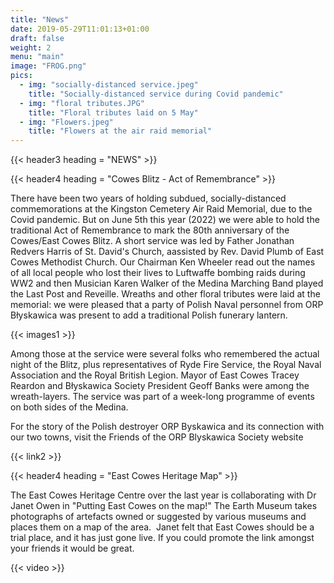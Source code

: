 ```yaml
---
title: "News"
date: 2019-05-29T11:01:13+01:00
draft: false
weight: 2
menu: "main"
image: "FROG.png"
pics:
  - img: "socially-distanced service.jpeg"
    title: "Socially-distanced service during Covid pandemic" 
  - img: "floral tributes.JPG"
    title: "Floral tributes laid on 5 May"
  - img: "Flowers.jpeg"
    title: "Flowers at the air raid memorial"
---
```


{{< header3 heading = "NEWS" >}}

{{< header4 heading = "Cowes Blitz - Act of Remembrance" >}}

There have been two years of holding subdued, socially-distanced
commemorations at the Kingston Cemetery Air Raid Memorial, due to
the Covid pandemic. But on June 5th this year (2022) we were able to
hold the traditional Act of Remembrance to mark the 80th anniversary of
the Cowes/East Cowes Blitz. A short service was led by Father Jonathan
Redvers Harris of St. David's Church, aassisted by Rev. David Plumb of
East Cowes Methodist Church. Our Chairman Ken Wheeler read out the
names of all local people who lost their lives to Luftwaffe bombing raids
during WW2 and then Musician Karen Walker of the Medina Marching
Band played the Last Post and Reveille. Wreaths and other floral
tributes were laid at the memorial: we were pleased that a party of
Polish Naval personnel from ORP Błyskawica was present to add a
traditional Polish funerary lantern.

{{< images1 >}}

Among those at the service were several folks who remembered the
actual night of the Blitz, plus representatives of Ryde Fire Service, the
Royal Naval Association and the Royal British Legion. Mayor of East
Cowes Tracey Reardon and Błyskawica Society President Geoff Banks
were among the wreath-layers. The service was part of a week-long
programme of events on both sides of the Medina.

For the story of the Polish destroyer ORP Byskawica and its
connection with our two towns, visit the Friends of the ORP Blyskawica
Society website

{{< link2 >}}



{{< header4 heading = "East Cowes Heritage Map" >}}



The East Cowes Heritage Centre over the last year is collaborating with Dr Janet Owen in "Putting East Cowes on the map!" The Earth Museum takes photographs of artefacts owned or suggested by various museums and places them on a map of the area.&nbsp; Janet felt that East Cowes should be a trial place, and it has just gone live. If you could promote the link amongst your friends it would be great.

{{< video >}}

